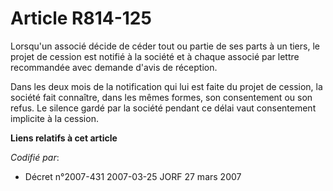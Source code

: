 # Article R814-125

Lorsqu'un associé décide de céder tout ou partie de ses parts à un tiers, le projet de cession est notifié à la société et à
chaque associé par lettre recommandée avec demande d'avis de réception.

Dans les deux mois de la notification qui lui est faite du projet de cession, la société fait connaître, dans les mêmes
formes, son consentement ou son refus. Le silence gardé par la société pendant ce délai vaut consentement implicite à la
cession.

**Liens relatifs à cet article**

_Codifié par_:

  - Décret n°2007-431 2007-03-25 JORF 27 mars 2007
